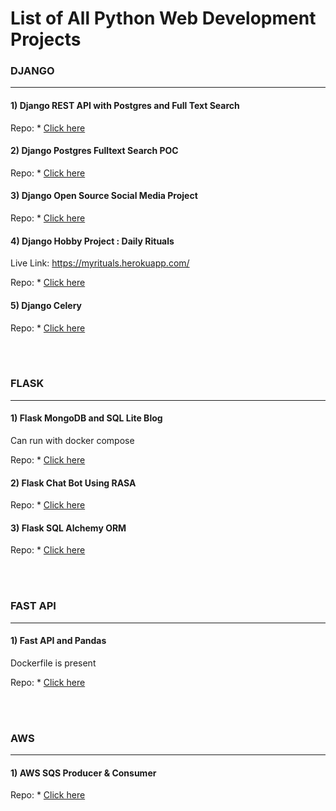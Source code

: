 # List of All Python Web Development Projects

### DJANGO
------------------------------------------------------------------------------------------------
#### 1) Django REST API with Postgres and Full Text Search
Repo: * [Click here](https://github.com/uttampatel007/django-drf)

#### 2) Django Postgres Fulltext Search POC
Repo: * [Click here](https://github.com/uttampatel007/django-postgres-full-text-search)

#### 3) Django Open Source Social Media Project
Repo: * [Click here](https://github.com/uttampatel007/nccbuddy)

#### 4) Django Hobby Project : Daily Rituals
Live Link: https://myrituals.herokuapp.com/

Repo: * [Click here](https://github.com/uttampatel007/django-daily-rituals)

#### 5) Django Celery
Repo: * [Click here](https://github.com/uttampatel007/django-celery)

<br/><br/>

### FLASK
------------------------------------------------------------------------------------------------
#### 1) Flask MongoDB and SQL Lite Blog
Can run with docker compose

Repo: * [Click here](https://github.com/uttampatel007/flasker/tree/master/flasker)

#### 2) Flask Chat Bot Using RASA
Repo: * [Click here](https://github.com/uttampatel007/chatbot-phase-1)

#### 3) Flask SQL Alchemy ORM 
Repo: * [Click here](https://github.com/uttampatel007/flask_postgres_sqlalchemy)

<br/>
<br/>

### FAST API
------------------------------------------------------------------------------------------------
#### 1) Fast API and Pandas
Dockerfile is present

Repo: * [Click here](https://github.com/uttampatel007/fast_api_poc)

<br/>
<br/>

### AWS
------------------------------------------------------------------------------------------------
#### 1) AWS SQS Producer & Consumer
Repo: * [Click here](https://github.com/uttampatel007/aws-sqs)


